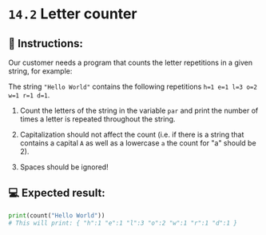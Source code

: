# `14.2` Letter counter

## 📝 Instructions:

Our customer needs a program that counts the letter repetitions in a given string, for example:

The string `"Hello World"` contains the following repetitions `h=1 e=1 l=3 o=2 w=1 r=1 d=1`.

1. Count the letters of the string in the variable `par` and print the number of times a letter is repeated throughout the string.

2. Capitalization should not affect the count (i.e. if there is a string that contains a capital `A` as well as a lowercase `a` the count for "a" should be 2).

3. Spaces should be ignored!

## 💻 Expected result:

```py
print(count("Hello World"))
# This will print: { "h":1 "e":1 "l":3 "o":2 "w":1 "r":1 "d":1 }
```
